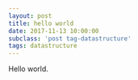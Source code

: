```yaml
---
layout: post
title: hello world
date: 2017-11-13 10:00:00
subclass: 'post tag-datastructure'
tags: datastructure
---
```


Hello world.